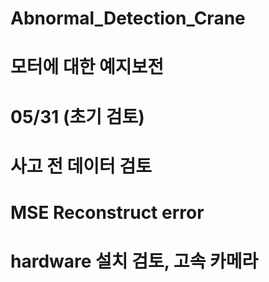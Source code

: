 # Abnormal_Detection_Crane

# 모터에 대한 예지보전

# 05/31 (초기 검토)

# 사고 전 데이터 검토

# MSE Reconstruct error

# hardware 설치 검토, 고속 카메라
